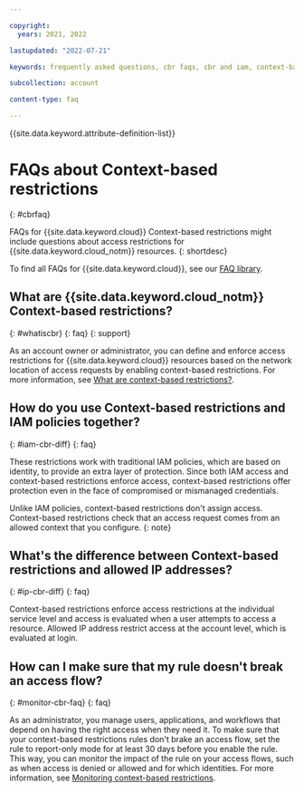 ```yaml
---

copyright:
  years: 2021, 2022

lastupdated: "2022-07-21"

keywords: frequently asked questions, cbr faqs, cbr and iam, context-based restrictions, access restrictions

subcollection: account

content-type: faq

---
```


{{site.data.keyword.attribute-definition-list}}

# FAQs about Context-based restrictions
{: #cbrfaq}

FAQs for {{site.data.keyword.cloud}} Context-based restrictions might include questions about access restrictions for {{site.data.keyword.cloud_notm}} resources. 
{: shortdesc}

To find all FAQs for {{site.data.keyword.cloud}}, see our [FAQ library](/docs/faqs).

## What are {{site.data.keyword.cloud_notm}} Context-based restrictions?
{: #whatiscbr}
{: faq}
{: support}

As an account owner or administrator, you can define and enforce access restrictions for {{site.data.keyword.cloud}} resources based on the network location of access requests by enabling context-based restrictions. For more information, see [What are context-based restrictions?](/docs/account?topic=account-context-restrictions-whatis).

## How do you use Context-based restrictions and IAM policies together?
{: #iam-cbr-diff}
{: faq}

These restrictions work with traditional IAM policies, which are based on identity, to provide an extra layer of protection. Since both IAM access and context-based restrictions enforce access, context-based restrictions offer protection even in the face of compromised or mismanaged credentials.

Unlike IAM policies, context-based restrictions don't assign access. Context-based restrictions check that an access request comes from an allowed context that you configure. 
{: note}

## What's the difference between Context-based restrictions and allowed IP addresses?
{: #ip-cbr-diff}
{: faq}

 Context-based restrictions enforce access restrictions at the individual service level and access is evaluated when a user attempts to access a resource. Allowed IP address restrict access at the account level, which is evaluated at login.

## How can I make sure that my rule doesn't break an access flow?
{: #monitor-cbr-faq}
{: faq}

As an administrator, you manage users, applications, and workflows that depend on having the right access when they need it. To make sure that your context-based restrictions rules don't brake an access flow, set the rule to report-only mode for at least 30 days before you enable the rule. This way, you can monitor the impact of the rule on your access flows, such as when access is denied or allowed and for which identities. For more information, see [Monitoring context-based restrictions](/docs/account?topic=account-cbr-monitor). 

